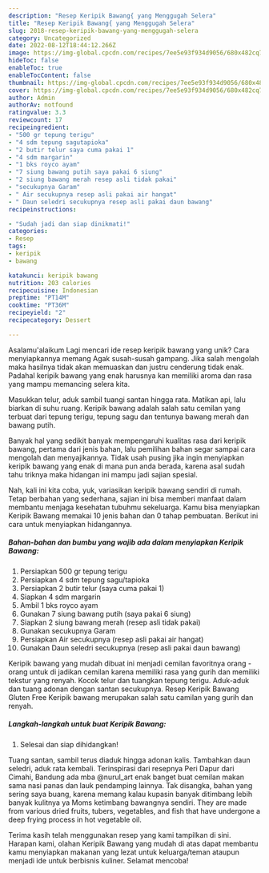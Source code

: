 ```yaml
---
description: "Resep Keripik Bawang{ yang Menggugah Selera"
title: "Resep Keripik Bawang{ yang Menggugah Selera"
slug: 2018-resep-keripik-bawang-yang-menggugah-selera
category: Uncategorized
date: 2022-08-12T18:44:12.266Z
image: https://img-global.cpcdn.com/recipes/7ee5e93f934d9056/680x482cq70/keripik-bawang-foto-resep-utama.jpg
hideToc: false
enableToc: true
enableTocContent: false
thumbnail: https://img-global.cpcdn.com/recipes/7ee5e93f934d9056/680x482cq70/keripik-bawang-foto-resep-utama.jpg
cover: https://img-global.cpcdn.com/recipes/7ee5e93f934d9056/680x482cq70/keripik-bawang-foto-resep-utama.jpg
author: Admin
authorAv: notfound
ratingvalue: 3.3
reviewcount: 17
recipeingredient:
- "500 gr tepung terigu"
- "4 sdm tepung sagutapioka"
- "2 butir telur saya cuma pakai 1"
- "4 sdm margarin"
- "1 bks royco ayam"
- "7 siung bawang putih saya pakai 6 siung"
- "2 siung bawang merah resep asli tidak pakai"
- "secukupnya Garam"
- " Air secukupnya resep asli pakai air hangat"
- " Daun seledri secukupnya resep asli pakai daun bawang"
recipeinstructions:

- "Sudah jadi dan siap dinikmati!"
categories:
- Resep
tags:
- keripik
- bawang

katakunci: keripik bawang 
nutrition: 203 calories
recipecuisine: Indonesian
preptime: "PT14M"
cooktime: "PT36M"
recipeyield: "2"
recipecategory: Dessert

---
```



Asalamu'alaikum Lagi mencari ide resep keripik bawang yang unik? Cara menyiapkannya memang Agak susah-susah gampang. Jika salah mengolah maka hasilnya tidak akan memuaskan dan justru cenderung tidak enak. Padahal keripik bawang yang enak harusnya kan memiliki aroma dan rasa yang mampu memancing selera kita.


Masukkan telur, aduk sambil tuangi santan hingga rata. Matikan api, lalu biarkan di suhu ruang. Keripik bawang adalah salah satu cemilan yang terbuat dari tepung terigu, tepung sagu dan tentunya bawang merah dan bawang putih.

Banyak hal yang sedikit banyak mempengaruhi kualitas rasa dari keripik bawang, pertama dari jenis bahan, lalu pemilihan bahan segar sampai cara mengolah dan menyajikannya. Tidak usah pusing jika ingin menyiapkan keripik bawang yang enak di mana pun anda berada, karena asal sudah tahu triknya maka hidangan ini mampu jadi sajian spesial.


Nah, kali ini kita coba, yuk, variasikan keripik bawang sendiri di rumah. Tetap berbahan yang sederhana, sajian ini bisa memberi manfaat dalam membantu menjaga kesehatan tubuhmu sekeluarga. Kamu bisa menyiapkan Keripik Bawang memakai 10 jenis bahan dan 0 tahap pembuatan. Berikut ini cara untuk menyiapkan hidangannya.

<!--inarticleads1-->

##### Bahan-bahan dan bumbu yang wajib ada dalam menyiapkan Keripik Bawang:

1. Persiapkan 500 gr tepung terigu
1. Persiapkan 4 sdm tepung sagu/tapioka
1. Persiapkan 2 butir telur (saya cuma pakai 1)
1. Siapkan 4 sdm margarin
1. Ambil 1 bks royco ayam
1. Gunakan 7 siung bawang putih (saya pakai 6 siung)
1. Siapkan 2 siung bawang merah (resep asli tidak pakai)
1. Gunakan secukupnya Garam
1. Persiapkan  Air secukupnya (resep asli pakai air hangat)
1. Gunakan  Daun seledri secukupnya (resep asli pakai daun bawang)


Keripik bawang yang mudah dibuat ini menjadi cemilan favoritnya orang - orang untuk di jadikan cemilan karena memiliki rasa yang gurih dan memiliki tekstur yang renyah. Kocok telur dan tuangkan tepung terigu. Aduk-aduk dan tuang adonan dengan santan secukupnya. Resep Keripik Bawang Gluten Free Keripik bawang merupakan salah satu camilan yang gurih dan renyah. 

<!--inarticleads2-->

##### Langkah-langkah untuk buat Keripik Bawang:


1. Selesai dan siap dihidangkan!

Tuang santan, sambil terus diaduk hingga adonan kalis. Tambahkan daun seledri, aduk rata kembali. Terinspirasi dari resepnya Peri Dapur dari Cimahi, Bandung ada mba @nurul_art enak banget buat cemilan makan sama nasi panas dan lauk pendamping lainnya. Tak disangka, bahan yang sering saya buang, karena memang kalau kupasin banyak ditimbang lebih banyak kulitnya ya Moms ketimbang bawangnya sendiri. They are made from various dried fruits, tubers, vegetables, and fish that have undergone a deep frying process in hot vegetable oil. 

Terima kasih telah menggunakan resep yang kami tampilkan di sini. Harapan kami, olahan Keripik Bawang yang mudah di atas dapat membantu kamu menyiapkan makanan yang lezat untuk keluarga/teman ataupun menjadi ide untuk berbisnis kuliner. Selamat mencoba!
